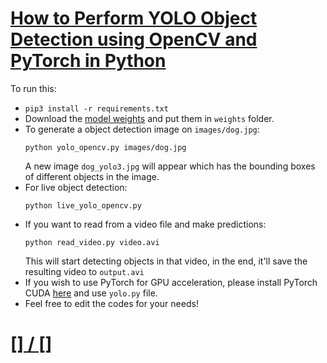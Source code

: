 # [How to Perform YOLO Object Detection using OpenCV and PyTorch in Python](https://www.thepythoncode.com/article/yolo-object-detection-with-opencv-and-pytorch-in-python)
To run this:
- `pip3 install -r requirements.txt`
- Download the [model weights](https://pjreddie.com/media/files/yolov3.weights) and put them in `weights` folder.
- To generate a object detection image on `images/dog.jpg`:
    ```
    python yolo_opencv.py images/dog.jpg
    ```
    A new image `dog_yolo3.jpg` will appear which has the bounding boxes of different objects in the image.
- For live object detection:
    ```
    python live_yolo_opencv.py
    ```
- If you want to read from a video file and make predictions:
    ```
    python read_video.py video.avi
    ```
    This will start detecting objects in that video, in the end, it'll save the resulting video to `output.avi`
- If you wish to use PyTorch for GPU acceleration, please install PyTorch CUDA [here](https://pytorch.org/get-started) and use `yolo.py` file.
- Feel free to edit the codes for your needs!
##
# [[] / []]()